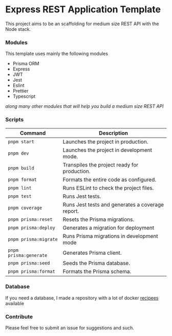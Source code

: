 # Express REST Application Template
This project aims to be an scaffolding for medium size REST API with the Node stack.
### Modules
This template uses mainly the following modules
- Prisma ORM
- Express
- JWT
- Jest
- Eslint
- Prettier
- Typescript

*along many other modules that will help you build a medium size REST API*
### Scripts
| Command                | Description                                      |
| ---------------------- | ------------------------------------------------ |
| `pnpm start`           | Launches the project in production.              |
| `pnpm dev`             | Launches the project in development mode.        |
| `pnpm build`           | Transpiles the project ready for production.     |
| `pnpm format`          | Formats the entire code as configured.           |
| `pnpm lint`            | Runs ESLint to check the project files.          |
| `pnpm test`            | Runs Jest tests.                                 |
| `pnpm coverage`        | Runs Jest tests and generates a coverage report. |
| `pnpm prisma:reset`    | Resets the Prisma migrations.                    |
| `pnpm prisma:deploy`   | Generates a migration for deployment             |
| `pnpm prisma:migrate`  | Runs Prisma migrations in development mode       |
| `pnpm prisma:generate` | Generates Prisma client.                         |
| `pnpm prisma:seed`     | Seeds the Prisma database.                       |
| `pnpm prisma:format`   | Formats the Prisma schema.                       |

### Database
If you need a database, I made a repository with a lot of docker [recipees](https://github.com/rdev32/dockerfiles) available

### Contribute
Please feel free to submit an issue for suggestions and such.
